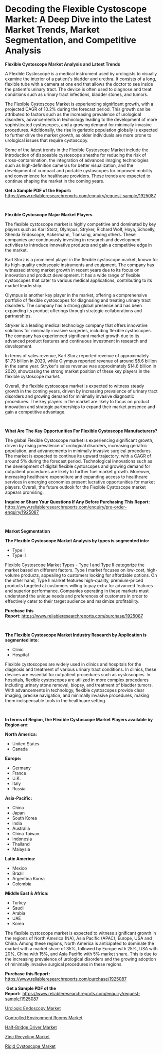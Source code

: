 <p><h1>Decoding the Flexible Cystoscope Market: A Deep Dive into the Latest Market Trends, Market Segmentation, and Competitive Analysis</h1></p><p><strong>Flexible Cystoscope Market Analysis and Latest Trends</strong></p>
<p><p>A Flexible Cystoscope is a medical instrument used by urologists to visually examine the interior of a patient's bladder and urethra. It consists of a long, flexible tube with a camera at one end that allows the doctor to see inside the patient's urinary tract. The device is often used to diagnose and treat conditions such as urinary tract infections, bladder stones, and tumors.</p><p>The Flexible Cystoscope Market is experiencing significant growth, with a projected CAGR of 10.2% during the forecast period. This growth can be attributed to factors such as the increasing prevalence of urological disorders, advancements in technology leading to the development of more sophisticated cystoscopes, and a growing demand for minimally invasive procedures. Additionally, the rise in geriatric population globally is expected to further drive the market growth, as older individuals are more prone to urological issues that require cystoscopy.</p><p>Some of the latest trends in the Flexible Cystoscope Market include the introduction of disposable cystoscope sheaths for reducing the risk of cross-contamination, the integration of advanced imaging technologies such as high-definition cameras for better visualization, and the development of compact and portable cystoscopes for improved mobility and convenience for healthcare providers. These trends are expected to continue shaping the market in the coming years.</p></p>
<p><strong>Get a Sample PDF of the Report:&nbsp;</strong> <a href="https://www.reliableresearchreports.com/enquiry/request-sample/1925087">https://www.reliableresearchreports.com/enquiry/request-sample/1925087</a></p>
<p>&nbsp;</p>
<p><strong>Flexible Cystoscope Major Market Players</strong></p>
<p><p>The flexible cystoscope market is highly competitive and dominated by key players such as Karl Storz, Olympus, Stryker, Richard Wolf, Hoya, Schoelly, Shenda Endoscope, Ackermann, Tiansong, among others. These companies are continuously investing in research and development activities to introduce innovative products and gain a competitive edge in the market.</p><p>Karl Storz is a prominent player in the flexible cystoscope market, known for its high-quality endoscopic instruments and equipment. The company has witnessed strong market growth in recent years due to its focus on innovation and product development. It has a wide range of flexible cystoscopes that cater to various medical applications, contributing to its market leadership.</p><p>Olympus is another key player in the market, offering a comprehensive portfolio of flexible cystoscopes for diagnosing and treating urinary tract disorders. The company has a strong global presence and has been expanding its product offerings through strategic collaborations and partnerships.</p><p>Stryker is a leading medical technology company that offers innovative solutions for minimally invasive surgeries, including flexible cystoscopes. The company has experienced significant market growth due to its advanced product features and continuous investment in research and development.</p><p>In terms of sales revenue, Karl Storz reported revenue of approximately $1.73 billion in 2020, while Olympus reported revenue of around $5.6 billion in the same year. Stryker's sales revenue was approximately $14.6 billion in 2020, showcasing the strong market position of these key players in the flexible cystoscope market. </p><p>Overall, the flexible cystoscope market is expected to witness steady growth in the coming years, driven by increasing prevalence of urinary tract disorders and growing demand for minimally invasive diagnostic procedures. The key players in the market are likely to focus on product innovation and strategic partnerships to expand their market presence and gain a competitive advantage.</p></p>
<p>&nbsp;</p>
<p><strong>What Are The Key Opportunities For Flexible Cystoscope Manufacturers?</strong></p>
<p><p>The global Flexible Cystoscope market is experiencing significant growth, driven by rising prevalence of urological disorders, increasing geriatric population, and advancements in minimally invasive surgical procedures. The market is expected to continue its upward trajectory, with a CAGR of around 5% during the forecast period. Technological innovations such as the development of digital flexible cystoscopes and growing demand for outpatient procedures are likely to further fuel market growth. Moreover, increasing healthcare expenditure and expanding access to healthcare services in emerging economies present lucrative opportunities for market players. Overall, the future outlook for the Flexible Cystoscope market appears promising.</p></p>
<p><strong>Inquire or Share Your Questions If Any Before Purchasing This Report:</strong> <a href="https://www.reliableresearchreports.com/enquiry/pre-order-enquiry/1925087">https://www.reliableresearchreports.com/enquiry/pre-order-enquiry/1925087</a></p>
<p>&nbsp;</p>
<p><strong>Market Segmentation</strong></p>
<p><strong>The Flexible Cystoscope Market Analysis by types is segmented into:</strong></p>
<p><ul><li>Type I</li><li>Type II</li></ul></p>
<p><p>Flexible Cystoscope Market Types - Type I and Type II categorize the market based on different factors. Type I market focuses on low-cost, high-volume products, appealing to customers looking for affordable options. On the other hand, Type II market features high-quality, premium-priced products targeted at customers willing to pay extra for advanced features and superior performance. Companies operating in these markets must understand the unique needs and preferences of customers in order to effectively cater to their target audience and maximize profitability.</p></p>
<p><strong>Purchase this Report:&nbsp;</strong><a href="https://www.reliableresearchreports.com/purchase/1925087">https://www.reliableresearchreports.com/purchase/1925087</a></p>
<p>&nbsp;</p>
<p><strong>The Flexible Cystoscope Market Industry Research by Application is segmented into:</strong></p>
<p><ul><li>Clinic</li><li>Hospital</li></ul></p>
<p><p>Flexible cystoscopes are widely used in clinics and hospitals for the diagnosis and treatment of various urinary tract conditions. In clinics, these devices are essential for outpatient procedures such as cystoscopies. In hospitals, flexible cystoscopes are utilized in more complex procedures including urinary stone removal, biopsy, and treatment of bladder tumors. With advancements in technology, flexible cystoscopes provide clear imaging, precise navigation, and minimally invasive procedures, making them indispensable tools in the healthcare setting.</p></p>
<p>&nbsp;</p>
<p><strong>In terms of Region, the Flexible Cystoscope Market Players available by Region are:</strong></p>
<p>
    <p> <strong> North America: </strong>
        <ul>
            <li>United States</li>
            <li>Canada</li>
        </ul>
        </p> 
    <p> <strong> Europe: </strong>
        <ul>
            <li>Germany</li>
            <li>France</li>
            <li>U.K.</li>
            <li>Italy</li>
            <li>Russia</li>
        </ul>
        </p> 
    <p> <strong> Asia-Pacific: </strong>
        <ul>
            <li>China</li>
            <li>Japan</li>
            <li>South Korea</li>
            <li>India</li>
            <li>Australia</li>
            <li>China Taiwan</li>
            <li>Indonesia</li>
            <li>Thailand</li>
            <li>Malaysia</li>
        </ul>
        </p> 
    <p> <strong> Latin America: </strong>
        <ul>
            <li>Mexico</li>
            <li>Brazil</li>
            <li>Argentina Korea</li>
            <li>Colombia</li>
        </ul>
        </p> 
    <p> <strong> Middle East & Africa: </strong>
        <ul>
            <li>Turkey</li>
            <li>Saudi</li>
            <li>Arabia</li>
            <li>UAE</li>
            <li>Korea</li>
        </ul>
    </p>
    </p>
<p><p>The flexible cystoscope market is expected to witness significant growth in the regions of North America (NA), Asia Pacific (APAC), Europe, USA and China. Among these regions, North America is anticipated to dominate the market with a market share of 35%, followed by Europe with 25%, USA with 20%, China with 15%, and Asia Pacific with 5% market share. This is due to the increasing prevalence of urological disorders and the growing adoption of minimally invasive surgical procedures in these regions.</p></p>
<p><strong>Purchase this Report: </strong><a href="https://www.reliableresearchreports.com/purchase/1925087">https://www.reliableresearchreports.com/purchase/1925087</a></p>
<p>&nbsp;<strong>Get a Sample PDF of the Report:&nbsp;&nbsp;</strong><a href="https://www.reliableresearchreports.com/enquiry/request-sample/1925087">https://www.reliableresearchreports.com/enquiry/request-sample/1925087</a></p>
<p><strong></strong></p>
<p><p><a href="https://github.com/pjcfca/Market-Research-Report-List-1/blob/main/urologic-endoscopy-market.md">Urologic Endoscopy Market</a></p><p><a href="https://extreme-scabiosa-c81.notion.site/Controlled-Environment-Rooms-Market-Research-Report-Reveals-The-Latest-Trends-And-Opportunities-of-t-26125141c1fc4770bdef07b7aae178cb">Controlled Environment Rooms Market</a></p><p><a href="https://metal-farmhouse-e95.notion.site/Half-Bridge-Driver-Market-Size-and-Growth-Market-Segmentation-Regional-and-Country-Breakdowns-and-ea3efef3f88c494db6aa19df9b2fe8bf">Half-Bridge Driver Market</a></p><p><a href="https://view.publitas.com/reportprime-1/zinc-recycling-market-size-furnishes-valuable-information-encompassing-market-share-market-trends-and-projections-spanning-from-2024-to-2031/">Zinc Recycling Market</a></p><p><a href="https://github.com/johnbach50/Market-Research-Report-List-2/blob/main/rigid-cystoscope-market.md">Rigid Cystoscope Market</a></p></p>